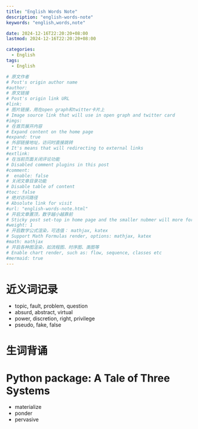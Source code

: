 ```yaml
---
title: "English Words Note"
description: "english-words-note"
keywords: "english,words,note"

date: 2024-12-16T22:20:20+08:00
lastmod: 2024-12-16T22:20:20+08:00

categories:
  - English
tags:
  - English

# 原文作者
# Post's origin author name
#author:
# 原文链接
# Post's origin link URL
#link:
# 图片链接，用在open graph和twitter卡片上
# Image source link that will use in open graph and twitter card
#imgs:
# 在首页展开内容
# Expand content on the home page
#expand: true
# 外部链接地址，访问时直接跳转
# It's means that will redirecting to external links
#extlink:
# 在当前页面关闭评论功能
# Disabled comment plugins in this post
#comment:
#  enable: false
# 关闭文章目录功能
# Disable table of content
#toc: false
# 绝对访问路径
# Absolute link for visit
#url: "english-words-note.html"
# 开启文章置顶，数字越小越靠前
# Sticky post set-top in home page and the smaller nubmer will more forward.
#weight: 1
# 开启数学公式渲染，可选值： mathjax, katex
# Support Math Formulas render, options: mathjax, katex
#math: mathjax
# 开启各种图渲染，如流程图、时序图、类图等
# Enable chart render, such as: flow, sequence, classes etc
#mermaid: true
---
```


# 近义词记录
* topic, fault, problem, question
* absurd, abstract, virtual
* power, discretion, right, privilege
* pseudo, fake, false

# 生词背诵
# Python package: A Tale of Three Systems
* materialize
* ponder
* pervasive
<!--more-->
